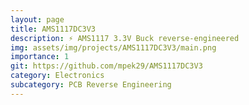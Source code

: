 ```yaml
---
layout: page
title: AMS1117DC3V3
description: ⚡ AMS1117 3.3V Buck reverse-engineered
img: assets/img/projects/AMS1117DC3V3/main.png
importance: 1
git: https://github.com/mpek29/AMS1117DC3V3
category: Electronics
subcategory: PCB Reverse Engineering
---
```





